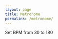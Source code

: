 ```yaml
---
layout: page
title: Metronome
permalink: /metronome/
---
```



<div class="setParentOuter" >
    <div id="bpm"></div>
    <div id="startStop"></div>
</div>

Set BPM from 30 to 180

<script>

//Code from https://github.com/padenot/metro/blob/master/metro.js.md

function clamp(v, min, max) {
    return Math.min(max, Math.max(min, v));
}

function clampTempo(t) {
    return clamp(t, 30, 300);
}

function getTempo() {
    return clampTempo(parseFloat($("input").value));
}

$ = document.querySelector.bind(document);

var ac = new AudioContext();

function setup() {
    var buf = ac.createBuffer(1, ac.sampleRate * 2, ac.sampleRate);
    var channel = buf.getChannelData(0);
    var phase = 0;
    var amp = 1;
    var duration_frames = ac.sampleRate / 50;
    const f = 330;

    for (var i = 0; i < duration_frames; i++) {
        channel[i] = Math.sin(phase) * amp;
        phase += 2 * Math.PI * f / ac.sampleRate;
        if (phase > 2 * Math.PI) {
            phase -= 2 * Math.PI;
        }
        amp -= 1 / duration_frames;
    }

    source = ac.createBufferSource();
    source.buffer = buf;
    source.loop = true;
    source.loopEnd = 1 / (getTempo() / 60);
    source.connect(ac.destination);
    source.start(0);
}

var input = document.createElement("input");
input.type = "number";
input.min = 30;
input.max = 180;
input.step = 1;
input.value = 130;
input.autofocus = true;

var button = document.createElement("button");
button.classList.add("playButton");
button.classList.add("playIcon");


window.onload = function() {
    //document.body.appendChild(input);
    //document.body.appendChild(button);
    
    document.getElementById("startStop").appendChild(button);
    document.getElementById("bpm").appendChild(input);

    for (e of [input, button]) {
        /* CSS-in-js is trendy */
        e.style = "font-size: 2em; display: block; margin: 1em auto;";
    }

    button.onclick = function() {
        if (ac.state == "running") {
            ac.suspend();
            button.classList.remove("pauseIcon");
            button.classList.add("playIcon");
        } else {
            ac.resume();
            button.classList.remove("playIcon");
            button.classList.add("pauseIcon");
        }
    }

    input.onchange = function() {
        setTimeout(function() {
            input.value = getTempo();
        }, 0);
    }
    input.oninput = function() {
        source.loopEnd = 1 / (getTempo() / 60);
    }

    setup();
}
</script>
